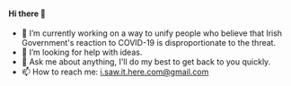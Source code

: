 #### Hi there 👋

- 🔭 I’m currently working on a way to unify people who believe that Irish Government's reaction to COVID-19 is disproportionate to the threat.
- 🤔 I’m looking for help with ideas.
- 💬 Ask me about anything, I'll do my best to get back to you quickly.
- 📫 How to reach me: i.saw.it.here.com@gmail.com
